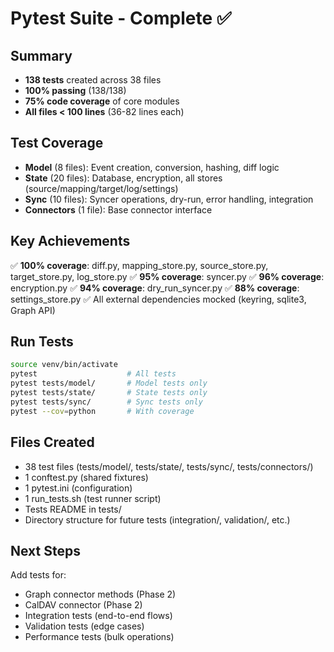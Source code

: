 # Pytest Suite - Complete ✅

## Summary
- **138 tests** created across 38 files
- **100% passing** (138/138)
- **75% code coverage** of core modules
- **All files < 100 lines** (36-82 lines each)

## Test Coverage
- **Model** (8 files): Event creation, conversion, hashing, diff logic
- **State** (20 files): Database, encryption, all stores (source/mapping/target/log/settings)
- **Sync** (10 files): Syncer operations, dry-run, error handling, integration
- **Connectors** (1 file): Base connector interface

## Key Achievements
✅ **100% coverage**: diff.py, mapping_store.py, source_store.py, target_store.py, log_store.py
✅ **95% coverage**: syncer.py
✅ **96% coverage**: encryption.py
✅ **94% coverage**: dry_run_syncer.py
✅ **88% coverage**: settings_store.py
✅ All external dependencies mocked (keyring, sqlite3, Graph API)

## Run Tests
```bash
source venv/bin/activate
pytest                    # All tests
pytest tests/model/       # Model tests only
pytest tests/state/       # State tests only
pytest tests/sync/        # Sync tests only
pytest --cov=python       # With coverage
```

## Files Created
- 38 test files (tests/model/, tests/state/, tests/sync/, tests/connectors/)
- 1 conftest.py (shared fixtures)
- 1 pytest.ini (configuration)
- 1 run_tests.sh (test runner script)
- Tests README in tests/
- Directory structure for future tests (integration/, validation/, etc.)

## Next Steps
Add tests for:
- Graph connector methods (Phase 2)
- CalDAV connector (Phase 2)
- Integration tests (end-to-end flows)
- Validation tests (edge cases)
- Performance tests (bulk operations)

